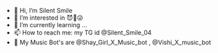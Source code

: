 - 👋 Hi, I’m Silent Smile
- 👀 I’m interested in 😈🤤😜
- 🌱 I’m currently learning ...
- 📫 How to reach me: my TG id @Silent_Smile_04
- 🤖 My Music Bot's are @Shay_Girl_X_Music_bot , @Vishi_X_music_bot

